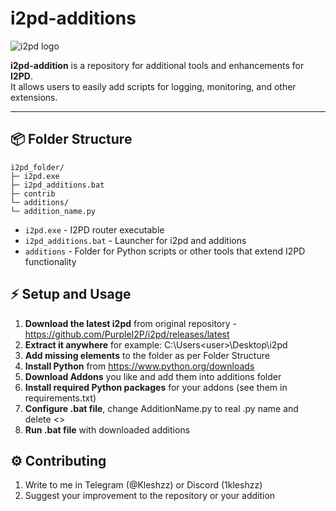 # i2pd-additions

![i2pd logo](https://avatars.githubusercontent.com/u/10586309?s=200&v=4)

**i2pd-addition** is a repository for additional tools and enhancements for **I2PD**.  
It allows users to easily add scripts for logging, monitoring, and other extensions.

---

## 📦 Folder Structure

```
i2pd_folder/
├─ i2pd.exe
├─ i2pd_additions.bat
├─ contrib
└─ additions/
└─ addition_name.py
```

- `i2pd.exe` - I2PD router executable
- `i2pd_additions.bat` - Launcher for i2pd and additions
- `additions` - Folder for Python scripts or other tools that extend I2PD functionality

## ⚡ Setup and Usage
1. **Download the latest i2pd** from original repository - https://github.com/PurpleI2P/i2pd/releases/latest
2. **Extract it anywhere** for example: C:\Users\<user>\Desktop\i2pd
3. **Add missing elements** to the folder as per Folder Structure
4. **Install Python** from https://www.python.org/downloads
5. **Download Addons** you like and add them into additions folder
6. **Install required Python packages** for your addons (see them in requirements.txt)
7. **Configure .bat file**, change AdditionName.py to real .py name and delete <>
8. **Run .bat file** with downloaded additions

## ⚙️ Contributing
1. Write to me in Telegram (@Kleshzz) or Discord (1kleshzz)
2. Suggest your improvement to the repository or your addition
